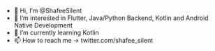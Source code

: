 - 👋 Hi, I’m @ShafeeSilent
- 👀 I’m interested in Flutter, Java/Python Backend, Kotlin and Android Native Development
- 🌱 I’m currently learning Kotlin
- 📫 How to reach me -> twitter.com/shafee_silent

<!---
ShafeeSilent/ShafeeSilent is a ✨ special ✨ repository because its `README.md` (this file) appears on your GitHub profile.
You can click the Preview link to take a look at your changes.
--->
